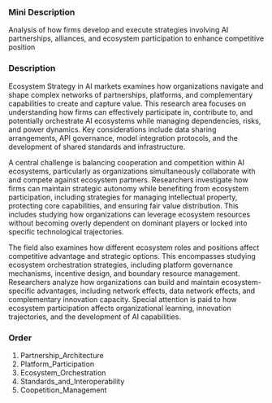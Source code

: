 ### Mini Description

Analysis of how firms develop and execute strategies involving AI partnerships, alliances, and ecosystem participation to enhance competitive position

### Description

Ecosystem Strategy in AI markets examines how organizations navigate and shape complex networks of partnerships, platforms, and complementary capabilities to create and capture value. This research area focuses on understanding how firms can effectively participate in, contribute to, and potentially orchestrate AI ecosystems while managing dependencies, risks, and power dynamics. Key considerations include data sharing arrangements, API governance, model integration protocols, and the development of shared standards and infrastructure.

A central challenge is balancing cooperation and competition within AI ecosystems, particularly as organizations simultaneously collaborate with and compete against ecosystem partners. Researchers investigate how firms can maintain strategic autonomy while benefiting from ecosystem participation, including strategies for managing intellectual property, protecting core capabilities, and ensuring fair value distribution. This includes studying how organizations can leverage ecosystem resources without becoming overly dependent on dominant players or locked into specific technological trajectories.

The field also examines how different ecosystem roles and positions affect competitive advantage and strategic options. This encompasses studying ecosystem orchestration strategies, including platform governance mechanisms, incentive design, and boundary resource management. Researchers analyze how organizations can build and maintain ecosystem-specific advantages, including network effects, data network effects, and complementary innovation capacity. Special attention is paid to how ecosystem participation affects organizational learning, innovation trajectories, and the development of AI capabilities.

### Order

1. Partnership_Architecture
2. Platform_Participation
3. Ecosystem_Orchestration
4. Standards_and_Interoperability
5. Coopetition_Management
